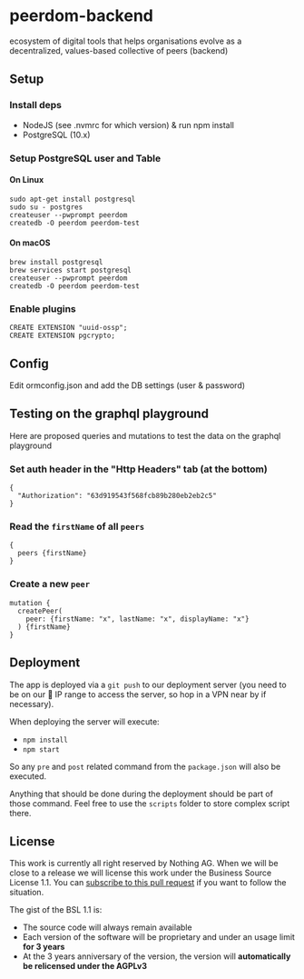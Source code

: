 # peerdom-backend

ecosystem of digital tools that helps organisations evolve as a decentralized, values-based collective of peers (backend)

## Setup

### Install deps

- NodeJS (see .nvmrc for which version) & run npm install
- PostgreSQL (10.x)

### Setup PostgreSQL user and Table

#### On Linux
```
sudo apt-get install postgresql
sudo su - postgres
createuser --pwprompt peerdom
createdb -O peerdom peerdom-test
```

#### On macOS
```
brew install postgresql
brew services start postgresql
createuser --pwprompt peerdom
createdb -O peerdom peerdom-test
```

### Enable plugins
```
CREATE EXTENSION "uuid-ossp";
CREATE EXTENSION pgcrypto;
```

## Config

Edit ormconfig.json and add the DB settings (user & password)

## Testing on the graphql playground

Here are proposed queries and mutations to test the data on the graphql playground

### Set auth header in the "Http Headers" tab (at the bottom)
```
{
  "Authorization": "63d919543f568fcb89b280eb2eb2c5"
}
```


### Read the `firstName` of all `peers`
```
{
  peers {firstName}
}
```


### Create a new `peer`
```
mutation {
  createPeer(
    peer: {firstName: "x", lastName: "x", displayName: "x"}
  ) {firstName}
}
```

## Deployment

The app is deployed via a `git push` to our deployment server (you need to be
on our :rocket: IP range to access the server, so hop in a VPN near by if
necessary).

When deploying the server will execute:
- `npm install`
- `npm start`

So any `pre` and `post` related command from the `package.json` will also be
executed.

Anything that should be done during the deployment should be part of those
command. Feel free to use the `scripts` folder to store complex script there.

## License

This work is currently all right reserved by Nothing AG. When we will be close
to a release we will license this work under the Business Source License 1.1.
You can [subscribe to this pull
request](https://github.com/peerdom/peerdom-backend/pull/2) if you want to
follow the situation.

The gist of the BSL 1.1 is:
* The source code will always remain available
* Each version of the software will be proprietary and under an usage limit
  **for 3 years**
* At the 3 years anniversary of the version, the version will **automatically
  be relicensed under the AGPLv3**
